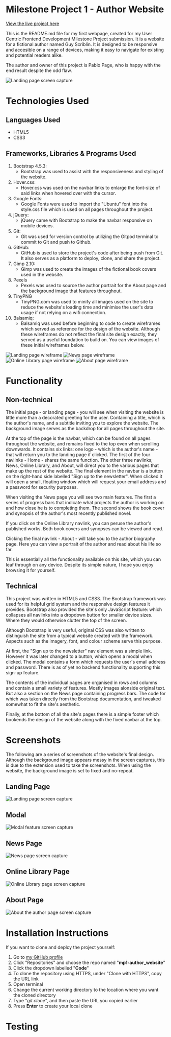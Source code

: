 # Milestone Project 1 - Author Website

[View the live project here](https://pablo1793.github.io/mp1-author_website/)

This is the README.md file for my first webpage, created for my User Centric Frontend Development Milestone Project submission. It is a website for a fictional author named Guy Scriblin. It is designed to be responsive and accesible on a range of devices, making it easy to navigate for existing and potential readers alike.

The author and owner of this project is Pablo Page, who is happy with the end result despite the odd flaw.

<img src="./img/landingpage-screencap.min.jpg" alt="Landing page screen capture">

# Technologies Used

## Languages Used

- HTML5
- CSS3

## Frameworks, Libraries & Programs Used

1. Bootstrap 4.5.3:
      - Bootstrap was used to assist with the responsiveness and styling of the website.
2. Hover.css:
      - Hover.css was used on the navbar links to enlarge the font-size of said links when hovered over with the cursor.
3. Google Fonts:
      - Google Fonts were used to import the "Ubuntu" font into the style.css file which is used on all pages throughout the project.
4. jQuery:
      - jQuery came with Bootstrap to make the navbar responsive on mobile devices.
5. Git:
      - Git was used for version control by utilizing the Gitpod terminal to commit to Git and push to Github.
6. GitHub:
      - GitHub is used to store the project's code after being push from Git. It also serves as a platform to deploy, clone, and share the project.
7. Gimp 2.10:
      - Gimp was used to create the images of the fictional book covers used in the website.
8. Pexels
      - Pexels was used to source the author portrait for the About page and the background image that features throughout.
9. TinyPNG
      - TinyPNG.com was used to minify all images used on the site to reduce the website's loading time and minimise the user's data usage if not relying
      on a wifi connection.       
10. Balsamiq:
      - Balsamiq was used before beginning to code to create wireframes which served as reference for the design of the website. Although these wireframes 
      do not reflect the final site design exactly, they served as a useful foundation to build on. You can view images of these initial wireframes below.

<img src="./img/landingpage-wireframe.min.png" alt="Landing page wireframe">
<img src="./img/news-wireframe.min.png" alt="News page wireframe">
<img src="./img/library-wireframe.min.png" alt="Online Library page wireframe">
<img src="./img/about-wireframe.min.png" alt="About page wireframe">

# Functionality

## Non-technical

The initial page - or landing page - you will see when visiting the website is little more than a decorated greeting for the user. Containing a title, which is the
author's name, and a subtitle inviting you to explore the website. The background image serves as the backdrop for all pages throughout the site.

At the top of the page is the navbar, which can be found on all pages throughout the website, and remains fixed to the top even when scrolling downwards. It contains six links: one logo -
which is the author's name - that will return you to the landing page if clicked. The first of the four navlinks - Home - shares the same function. The other three navlinks;
News, Online Library, and About, will direct you to the various pages that make up the rest of the website. The final element in the navbar is a button on the right-hand side
labelled "Sign up to the newsletter". When clicked it will open a small, floating window which will request your email address and a password for security purposes.

When visiting the News page you will see two main features. The first a series of progress bars that indicate what projects the author is working on and how close he is to
completing them. The second shows the book cover and synopsis of the author's most recently published novel.

If you click on the Online Library navlink, you can peruse the author's published works. Both book covers and synopses can be viewed and read.

Clicking the final navlink - About - will take you to the author biography page. Here you can view a portrait of the author and read about his life so far.

This is essentially all the functionality available on this site, which you can leaf through on any device. Despite its simple nature, I hope you enjoy browsing it for yourself.

## Technical

This project was written in HTML5 and CSS3. The Bootstrap framework was used for its helpful grid system and the responsive design features it provides. Bootstrap also provided 
the site's only JavaScript feature: which collapses all navlinks into a dropdown button for smaller device sizes. Where they would otherwise clutter the top of the screen.

Although Bootstrap is very useful, original CSS was also written to distinguish the site from a typical website created with the framework. Aspects such as the imagery, font, 
and colour scheme serve this purpose.

At first, the "Sign up to the newsletter" nav element was a simple link. However it was later changed to a button, which opens a modal when clicked. The modal contains a form
which requests the user's email address and password. There is as of yet no backend functionality supporting this sign-up feature.

The contents of the individual pages are organised in rows and columns and contain a small variety of features. Mostly images alonside original text. But also a section on the 
News page containing progress bars. The code for which was taken directly from the Bootstrap documentation, and tweaked somewhat to fit the site's aesthetic.

Finally, at the bottom of all the site's pages there is a simple footer which bookends the design of the website along with the fixed navbar at the top.

# Screenshots

The following are a series of screenshots of the website's final design. Although the background image appears messy in the screen captures, this is due to the extension used to
take the screenshots. When using the website, the background image is set to fixed and no-repeat.

## Landing Page

<img src="./img/landingpage-screencap.min.jpg" alt="Landing page screen capture">

## Modal

<img src="./img/modal-screencap.min.jpg" alt="Modal feature screen capture">

## News Page

<img src="./img/newspage-screencap.min.jpg" alt="News page screen capture">

## Online Library Page

<img src="./img/librarypage-screencap.min.jpg" alt="Online Library page screen capture">

## About Page

<img src="./img/aboutpage-screencap.min.jpg" alt="About the author page screen capture">

# Installation Instructions

If you want to clone and deploy the project yourself:

1. Go to [my GitHub profile](https://github.com/pablo1793)
2. Click "Repositories" and choose the repo named "<b>mp1-author_website</b>"
3. Click the dropdown labelled "<b>Code</b>"
4. To clone the repository using HTTPS, under "Clone with HTTPS", copy the URL link
5. Open terminal
6. Change the current working directory to the location where you want the cloned directory
7. Type "<i>git clone</i>", and then paste the URL you copied earlier
8. Press <b>Enter</b> to create your local clone

# Testing


